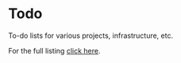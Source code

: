 # Todo

To-do lists for various projects, infrastructure, etc.

For the full listing [click here](index.md).

<!--
vim: ts=2 sw=2 et fdm=marker :
-->
